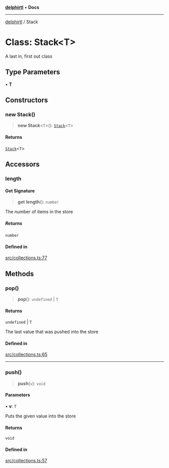 [**delphirtl**](../README.md) • **Docs**

***

[delphirtl](../globals.md) / Stack

# Class: Stack\<T\>

A last in, first out class

## Type Parameters

• **T**

## Constructors

### new Stack()

> **new Stack**\<`T`\>(): [`Stack`](Stack.md)\<`T`\>

#### Returns

[`Stack`](Stack.md)\<`T`\>

## Accessors

### length

#### Get Signature

> **get** **length**(): `number`

The number of items in the store

##### Returns

`number`

#### Defined in

[src/collections.ts:77](https://github.com/chuacw/delphirtl/blob/0f93eed91d1db2ed286c4d8935806fd1be0ca3a9/src/collections.ts#L77)

## Methods

### pop()

> **pop**(): `undefined` \| `T`

#### Returns

`undefined` \| `T`

The last value that was pushed into the store

#### Defined in

[src/collections.ts:65](https://github.com/chuacw/delphirtl/blob/0f93eed91d1db2ed286c4d8935806fd1be0ca3a9/src/collections.ts#L65)

***

### push()

> **push**(`v`): `void`

#### Parameters

• **v**: `T`

Puts the given value into the store

#### Returns

`void`

#### Defined in

[src/collections.ts:57](https://github.com/chuacw/delphirtl/blob/0f93eed91d1db2ed286c4d8935806fd1be0ca3a9/src/collections.ts#L57)
